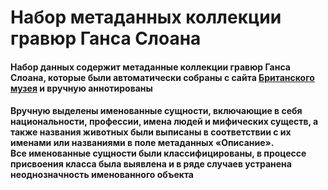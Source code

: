 <h1>  Набор метаданных коллекции гравюр Ганса Слоана</h1>

<h4> Набор данных содержит метаданные коллекции гравюр Ганса Слоана, которые были автоматически собраны с сайта 
  <a href="https://www.britishmuseum.org/collection/search?agent=Sir%20Hans%20Sloane&object=print&image=true&view=grid&sort=object_name__asc&page=1" target="_blank">Британского музея</a> 
  и вручную аннотированы<br> </h4>
<h4> Вручную выделены именованные сущности, включающие в себя национальности, профессии, имена людей и мифических существ, а также названия животных были выписаны в соответствии с их именами или названиями в поле метаданных «Описание».
 <br> Все именованные сущности были классифицированы, в процессе присвоения класса была выявлена и в ряде случаев устранена неоднозначность именованного объекта
</h4>
